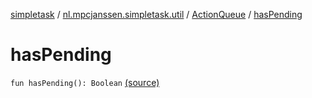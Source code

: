 [simpletask](../../index.md) / [nl.mpcjanssen.simpletask.util](../index.md) / [ActionQueue](index.md) / [hasPending](.)

# hasPending

`fun hasPending(): Boolean` [(source)](https://github.com/mpcjanssen/simpletask-android/blob/master/src/main/java/nl/mpcjanssen/simpletask/util/ActionQueue.kt#L18)